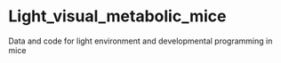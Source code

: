 # Light_visual_metabolic_mice
Data and code for light environment and developmental programming in mice
